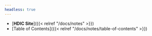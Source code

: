 ```yaml
---
headless: true
---
```


- [**HDIC Site**]({{< relref "/docs/notes" >}})
- [Table of Contents]({{< relref "/docs/notes/table-of-contents" >}})

<br />
